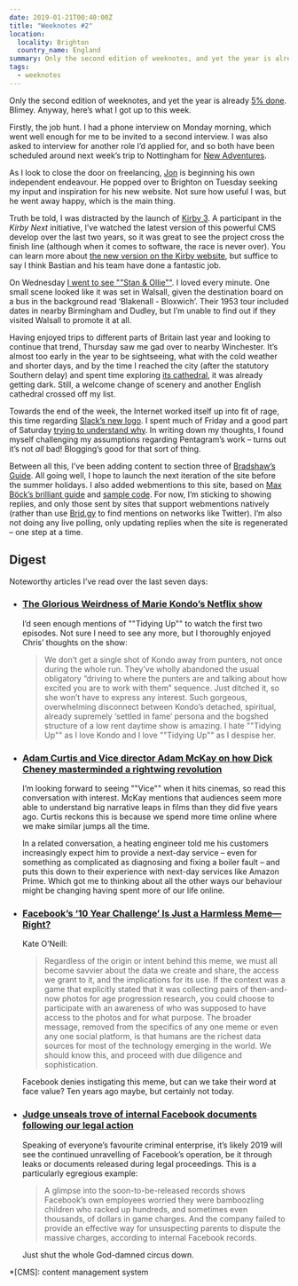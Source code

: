 ```yaml
---
date: 2019-01-21T00:40:00Z
title: "Weeknotes #2"
location:
  locality: Brighton
  country_name: England
summary: Only the second edition of weeknotes, and yet the year is already 5% done. Blimey.
tags:
  - weeknotes
---
```


Only the second edition of weeknotes, and yet the year is already [5% done][1]. Blimey. Anyway, here’s what I got up to this week.

Firstly, the job hunt. I had a phone interview on Monday morning, which went well enough for me to be invited to a second interview. I was also asked to interview for another role I’d applied for, and so both have been scheduled around next week’s trip to Nottingham for [New Adventures][2].

As I look to close the door on freelancing, [Jon][3] is beginning his own independent endeavour. He popped over to Brighton on Tuesday seeking my input and inspiration for his new website. Not sure how useful I was, but he went away happy, which is the main thing.

Truth be told, I was distracted by the launch of [Kirby 3][4]. A participant in the _Kirby Next_ initiative, I’ve watched the latest version of this powerful CMS develop over the last two years, so it was great to see the project cross the finish line (although when it comes to software, the race is never over). You can learn more about [the new version on the Kirby website][5], but suffice to say I think Bastian and his team have done a fantastic job.

On Wednesday [I went to see ""Stan & Ollie""][6]. I loved every minute. One small scene looked like it was set in Walsall, given the destination board on a bus in the background read ‘Blakenall - Bloxwich’. Their 1953 tour included dates in nearby Birmingham and Dudley, but I’m unable to find out if they visited Walsall to promote it at all.

Having enjoyed trips to different parts of Britain last year and looking to continue that trend, Thursday saw me gad over to nearby Winchester. It’s almost too early in the year to be sightseeing, what with the cold weather and shorter days, and by the time I reached the city (after the statutory Southern delay) and spent time exploring [its cathedral][7], it was already getting dark. Still, a welcome change of scenery and another English cathedral crossed off my list.

Towards the end of the week, the Internet worked itself up into fit of rage, this time regarding [Slack’s new logo][8]. I spent much of Friday and a good part of Saturday [trying to understand why][9]. In writing down my thoughts, I found myself challenging my assumptions regarding Pentagram’s work – turns out it’s not _all_ bad! Blogging’s good for that sort of thing.

Between all this, I’ve been adding content to section three of [Bradshaw’s Guide][10]. All going well, I hope to launch the next iteration of the site before the summer holidays. I also added webmentions to this site, based on [Max Böck’s brilliant guide][11] and [sample code][12]. For now, I’m sticking to showing replies, and only those sent by sites that support webmentions natively (rather than use [Brid.gy][13] to find mentions on networks like Twitter). I’m also not doing any live polling, only updating replies when the site is regenerated – one step at a time.

## Digest

Noteworthy articles I’ve read over the last seven days:

- ### [The Glorious Weirdness of Marie Kondo’s Netflix show][14]

  I’d seen enough mentions of ""Tidying Up"" to watch the first two episodes. Not sure I need to see any more, but I thoroughly enjoyed Chris’ thoughts on the show:

  > We don’t get a single shot of Kondo away from punters, not once during the whole run. They’ve wholly abandoned the usual obligatory “driving to where the punters are and talking about how excited you are to work with them” sequence. Just ditched it, so she won’t have to express any interest. Such gorgeous, overwhelming disconnect between Kondo’s detached, spiritual, already supremely ‘settled in fame’ persona and the bogshed structure of a low rent daytime show is amazing. I hate ""Tidying Up"" as I love Kondo and I love ""Tidying Up"" as I despise her.

- ### [Adam Curtis and Vice director Adam McKay on how Dick Cheney masterminded a rightwing revolution][15]

  I’m looking forward to seeing ""Vice"" when it hits cinemas, so read this conversation with interest. McKay mentions that audiences seem more able to understand big narrative leaps in films than they did five years ago. Curtis reckons this is because we spend more time online where we make similar jumps all the time.

  In a related conversation, a heating engineer told me his customers increasingly expect him to provide a next-day service – even for something as complicated as diagnosing and fixing a boiler fault – and puts this down to their experience with next-day services like Amazon Prime. Which got me to thinking about all the other ways our behaviour might be changing having spent more of our life online.

- ### [Facebook’s ‘10 Year Challenge’ Is Just a Harmless Meme—Right?][16]

  Kate O’Neill:

  > Regardless of the origin or intent behind this meme, we must all become savvier about the data we create and share, the access we grant to it, and the implications for its use. If the context was a game that explicitly stated that it was collecting pairs of then-and-now photos for age progression research, you could choose to participate with an awareness of who was supposed to have access to the photos and for what purpose.
  > The broader message, removed from the specifics of any one meme or even any one social platform, is that humans are the richest data sources for most of the technology emerging in the world. We should know this, and proceed with due diligence and sophistication.

  Facebook denies instigating this meme, but can we take their word at face value? Ten years ago maybe, but certainly not today.

- ### [Judge unseals trove of internal Facebook documents following our legal action][17]

  Speaking of everyone’s favourite criminal enterprise, it’s likely 2019 will see the continued unravelling of Facebook’s operation, be it through leaks or documents released during legal proceedings. This is a particularly egregious example:

  > A glimpse into the soon-to-be-released records shows Facebook’s own employees worried they were bamboozling children who racked up hundreds, and sometimes even thousands, of dollars in game charges. And the company failed to provide an effective way for unsuspecting parents to dispute the massive charges, according to internal Facebook records.

  Just shut the whole God-damned circus down.

[1]: https://twitter.com/year_progress/status/1086503526098968576
[2]: https://newadventuresconf.com/2019/
[3]: https://roobottom.com
[4]: https://getkirby.com
[5]: https://getkirby.com/v3
[6]: /2019/016/n1/
[7]: https://www.winchester-cathedral.org.uk
[8]: https://slackhq.com/say-hello-new-logo
[9]: /2019/019/a1/slacks_new_logo/
[10]: https://beta.bradshaws.guide
[11]: https://mxb.at/blog/using-webmentions-on-static-sites/
[12]: https://github.com/maxboeck/eleventy-webmentions
[13]: https://brid.gy
[14]: https://medium.com/@christt/477b3f51b014
[15]: https://www.theguardian.com/film/2019/jan/18/adam-curtis-and-vice-director-adam-mckay-on-how-dick-cheney-masterminded-a-rightwing-revolution
[16]: https://www.wired.com/story/facebook-10-year-meme-challenge/
[17]: https://www.revealnews.org/blog/a-judge-unsealed-a-trove-of-internal-facebook-documents-following-our-legal-action/

*[CMS]: content management system
